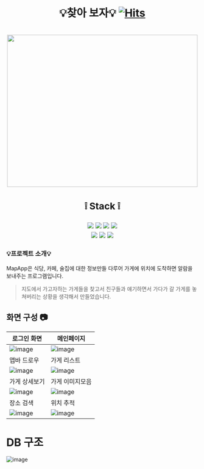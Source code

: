 


# <div align=center> 💡찾아 보자:bulb: [![Hits](https://hits.seeyoufarm.com/api/count/incr/badge.svg?url=https%3A%2F%2Fgithub.com%2Falzkdpf999%2FMapApp&count_bg=%2379C83D&title_bg=%23555555&icon=&icon_color=%23E7E7E7&title=hits&edge_flat=false)](https://hits.seeyoufarm.com)</div>

# <div align=center><img src="https://github.com/alzkdpf999/oracle/assets/100851583/b677baf8-8b47-4306-a124-88db3093f629" width="500" height="400"/></div>

## <div align=center> <h3>:grey_exclamation: Stack :grey_exclamation:</h3>  <img src="https://img.shields.io/badge/Spring Boot-6DB33F?style=for-the-badge&logo=Spring Boot&logoColor=white"/> <img src="https://img.shields.io/badge/Java-004088?style=for-the-badge&logo=&logoColor=white"/> <img src="https://img.shields.io/badge/JPA-000000?style=for-the-badge&logo=&logoColor=white"/>  <img src="https://img.shields.io/badge/Oracle-F80000?style=for-the-badge&logo=Oracle&logoColor=white"/><br><img src="https://img.shields.io/badge/Flutter-02569B?style=for-the-badge&logo=Flutter&logoColor=white"/>  <img src="https://img.shields.io/badge/Dart-0175C2?style=for-the-badge&logo=Dart&logoColor=white"/>  <img src="https://img.shields.io/badge/GitHub-181717?style=for-the-badge&logo=GitHub&logoColor=white"/> </div>

### 💡프로젝트 소개:bulb:
MapApp은 식당, 카페, 술집에 대한 정보만들 다루어 가게에 위치에 도착하면 알람을 보내주는 프로그램입니다.
> 지도에서 가고자하는 가게들을 찾고서 친구들과 얘기하면서 가다가 갈 가게를 놓쳐버리는 상황을 생각해서 만들었습니다.


## 화면 구성 :camera:
|로그인 화면|메인페이지|
|-----|-----|
![image](https://github.com/songhunhwa/songhunhwa.github.com/assets/100851583/e92899dd-bf1a-440f-99a6-b2c2510815f2) | ![image](https://github.com/songhunhwa/songhunhwa.github.com/assets/100851583/ddcd2651-8498-4375-b9e8-a533ddf43d98) 
|앱바 드로우|가게 리스트|
![image](https://github.com/songhunhwa/songhunhwa.github.com/assets/100851583/a2b3db17-0982-4294-877d-bbea1fabc7b0) | ![image](https://github.com/songhunhwa/songhunhwa.github.com/assets/100851583/8916501e-f0a9-4122-80c7-29756ac7e059)
|가게 상세보기|가게 이미지모음|
![image](https://github.com/songhunhwa/songhunhwa.github.com/assets/100851583/7e6c2271-c8c6-489d-8e0f-c1abcd9c5ece) | ![image](https://github.com/songhunhwa/songhunhwa.github.com/assets/100851583/fcd5c99b-9f11-482b-94da-9b799a47c939)
|장소 검색|위치 추적|
![image](https://github.com/songhunhwa/songhunhwa.github.com/assets/100851583/09f18c79-76b9-4abb-8153-45eb3b70c07b) |![image](https://github.com/songhunhwa/songhunhwa.github.com/assets/100851583/df495eee-eb65-461e-824a-0218d5858194)


# DB 구조
![image](https://github.com/songhunhwa/songhunhwa.github.com/assets/100851583/b8202ca8-9621-4823-84cd-abf73233b290)
